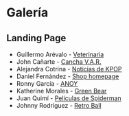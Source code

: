 # Galería

## Landing Page

* Guillermo Arévalo - [Veterinaria](imagenes/guillermo-arevalo.png)
* John Cañarte - [Cancha V.A.R.](imagenes/john-cañarte.png)
* Alejandra Cotrina - [Noticias de KPOP](imagenes/alejandra-cotrina.png)
* Daniel Fernández - [Shop homepage](imagenes/daniel-fernandez.png)
* Ronny García - [ANOY](imagenes/ronny-garcia.png)
* Katherine Morales - [Green Bear](imagenes/katherine-morales.png)
* Juan Quimí - [Películas de Spiderman](imagenes/juan-quimi.png)
* Johnny Rodríguez - [Retro Ball](imagenes/johnny-rodriguez.png)
